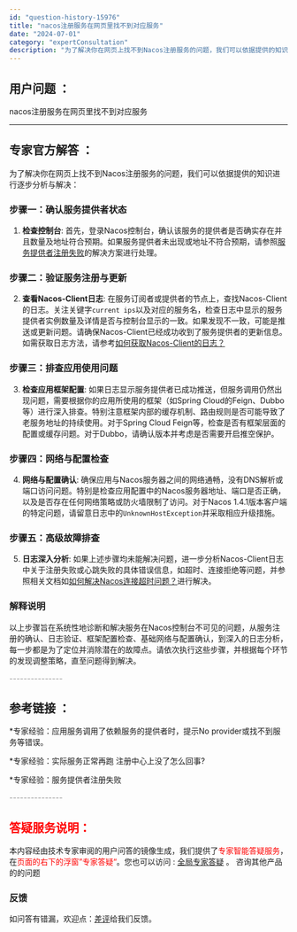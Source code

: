 ```yaml
---
id: "question-history-15976"
title: "nacos注册服务在网页里找不到对应服务"
date: "2024-07-01"
category: "expertConsultation"
description: "为了解决你在网页上找不到Nacos注册服务的问题，我们可以依据提供的知识进行逐步分析与解决：### 步骤一：确认服务提供者状态1. **检查控制台**: 首先，登录Nacos控制台，确认该服务的提供者是否确实存在并且数量及地址符合预期。如果服务提供者未出现或地址不符合预期，请参照[服务提供者注册失败"
---
```


## 用户问题 ： 
 nacos注册服务在网页里找不到对应服务  

---------------
## 专家官方解答 ：

为了解决你在网页上找不到Nacos注册服务的问题，我们可以依据提供的知识进行逐步分析与解决：

### 步骤一：确认服务提供者状态
1. **检查控制台**: 首先，登录Nacos控制台，确认该服务的提供者是否确实存在并且数量及地址符合预期。如果服务提供者未出现或地址不符合预期，请参照[服务提供者注册失败](https://aliyuque.antfin.com/ozb6sn/nacos-opensource/toyvi01c9rwg41ly)的解决方案进行处理。

### 步骤二：验证服务注册与更新
2. **查看Nacos-Client日志**: 在服务订阅者或提供者的节点上，查找Nacos-Client的日志。关注关键字`current ips`以及对应的服务名，检查日志中显示的服务提供者实例数量及详情是否与控制台显示的一致。如果发现不一致，可能是推送或更新问题。请确保Nacos-Client已经成功收到了服务提供者的更新信息。如需获取日志方法，请参考[如何获取Nacos-Client的日志？](https://aliyuque.antfin.com/ozb6sn/nacos-opensource/ci3i97p07s73tewg)

### 步骤三：排查应用使用问题
3. **检查应用框架配置**: 如果日志显示服务提供者已成功推送，但服务调用仍然出现问题，需要根据你的应用所使用的框架（如Spring Cloud的Feign、Dubbo等）进行深入排查。特别注意框架内部的缓存机制、路由规则是否可能导致了老服务地址的持续使用。对于Spring Cloud Feign等，检查是否有框架层面的配置或缓存问题。对于Dubbo，请确认版本并考虑是否需要开启推空保护。

### 步骤四：网络与配置检查
4. **网络与配置确认**: 确保应用与Nacos服务器之间的网络通畅，没有DNS解析或端口访问问题。特别是检查应用配置中的Nacos服务器地址、端口是否正确，以及是否存在任何网络策略或防火墙限制了访问。对于Nacos 1.4.1版本客户端的特定问题，请留意日志中的`UnknownHostException`并采取相应升级措施。

### 步骤五：高级故障排查
5. **日志深入分析**: 如果上述步骤均未能解决问题，进一步分析Nacos-Client日志中关于注册失败或心跳失败的具体错误信息，如超时、连接拒绝等问题，并参照相关文档如[如何解决Nacos连接超时问题？](https://aliyuque.antfin.com/ozb6sn/nacos-opensource/kzc8nbuxwbpnxn5w)进行解决。

### 解释说明
以上步骤旨在系统性地诊断和解决服务在Nacos控制台不可见的问题，从服务注册的确认、日志验证、框架配置检查、基础网络与配置确认，到深入的日志分析，每一步都是为了定位并消除潜在的故障点。请依次执行这些步骤，并根据每个环节的发现调整策略，直至问题得到解决。


<font color="#949494">---------------</font> 


## 参考链接 ：

*专家经验：应用服务调用了依赖服务的提供者时，提示No provider或找不到服务等错误。 
 
 *专家经验：实际服务正常再跑 注册中心上没了怎么回事? 
 
 *专家经验：服务提供者注册失败 


 <font color="#949494">---------------</font> 
 


## <font color="#FF0000">答疑服务说明：</font> 

本内容经由技术专家审阅的用户问答的镜像生成，我们提供了<font color="#FF0000">专家智能答疑服务</font>，在<font color="#FF0000">页面的右下的浮窗”专家答疑“</font>。您也可以访问 : [全局专家答疑](https://answer.opensource.alibaba.com/docs/intro) 。 咨询其他产品的的问题

### 反馈
如问答有错漏，欢迎点：[差评](https://ai.nacos.io/user/feedbackByEnhancerGradePOJOID?enhancerGradePOJOId=15982)给我们反馈。
